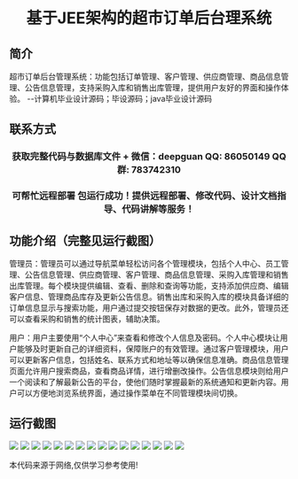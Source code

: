 <p><h1 align="center">基于JEE架构的超市订单后台理系统</h1></p>

## 简介
超市订单后台管理系统：功能包括订单管理、客户管理、供应商管理、商品信息管理、公告信息管理，支持采购入库和销售出库管理，提供用户友好的界面和操作体验。    --计算机毕业设计源码；毕设源码；java毕业设计源码


## 联系方式
<p><h3 align="center">获取完整代码与数据库文件 + 微信：deepguan QQ: 86050149 QQ群: 783742310</h3></p>
<p><h3 align="center">可帮忙远程部署 包运行成功！提供远程部署、修改代码、设计文档指导、代码讲解等服务！</h3></p>

## 功能介绍（完整见运行截图）
管理员：管理员可以通过导航菜单轻松访问各个管理模块，包括个人中心、员工管理、公告信息管理、供应商管理、客户管理、商品信息管理、采购入库管理和销售出库管理。每个模块提供编辑、查看、删除和查询等功能，支持添加供应商、编辑客户信息、管理商品库存及更新公告信息。销售出库和采购入库的模块具备详细的订单信息显示与搜索功能，用户通过提交按钮保存对数据的更改。此外，管理员还可以查看采购和销售的统计图表，辅助决策。

用户：用户主要使用“个人中心”来查看和修改个人信息及密码。个人中心模块让用户能够及时更新自己的详细资料，保障账户的有效管理。通过客户管理模块，用户可以更新客户信息，包括姓名、联系方式和地址等以确保信息准确。商品信息管理页面允许用户搜索商品，查看商品详情，进行增删改操作。公告信息模块则给用户一个阅读和了解最新公告的平台，使他们随时掌握最新的系统通知和更新内容。用户可以方便地浏览系统界面，通过操作菜单在不同管理模块间切换。


## 运行截图
![](https://bs-1329754181.cos.ap-shanghai.myqcloud.com/ssm/SupermarketOrderBackendSystem/img/001.jpg)
![](https://bs-1329754181.cos.ap-shanghai.myqcloud.com/ssm/SupermarketOrderBackendSystem/img/002.jpg)
![](https://bs-1329754181.cos.ap-shanghai.myqcloud.com/ssm/SupermarketOrderBackendSystem/img/003.jpg)
![](https://bs-1329754181.cos.ap-shanghai.myqcloud.com/ssm/SupermarketOrderBackendSystem/img/004.jpg)
![](https://bs-1329754181.cos.ap-shanghai.myqcloud.com/ssm/SupermarketOrderBackendSystem/img/005.jpg)
![](https://bs-1329754181.cos.ap-shanghai.myqcloud.com/ssm/SupermarketOrderBackendSystem/img/006.jpg)
![](https://bs-1329754181.cos.ap-shanghai.myqcloud.com/ssm/SupermarketOrderBackendSystem/img/007.jpg)
![](https://bs-1329754181.cos.ap-shanghai.myqcloud.com/ssm/SupermarketOrderBackendSystem/img/008.jpg)
![](https://bs-1329754181.cos.ap-shanghai.myqcloud.com/ssm/SupermarketOrderBackendSystem/img/009.jpg)
![](https://bs-1329754181.cos.ap-shanghai.myqcloud.com/ssm/SupermarketOrderBackendSystem/img/010.jpg)
![](https://bs-1329754181.cos.ap-shanghai.myqcloud.com/ssm/SupermarketOrderBackendSystem/img/011.jpg)
![](https://bs-1329754181.cos.ap-shanghai.myqcloud.com/ssm/SupermarketOrderBackendSystem/img/012.jpg)
![](https://bs-1329754181.cos.ap-shanghai.myqcloud.com/ssm/SupermarketOrderBackendSystem/img/013.jpg)
![](https://bs-1329754181.cos.ap-shanghai.myqcloud.com/ssm/SupermarketOrderBackendSystem/img/014.jpg)
![](https://bs-1329754181.cos.ap-shanghai.myqcloud.com/ssm/SupermarketOrderBackendSystem/img/015.jpg)
![](https://bs-1329754181.cos.ap-shanghai.myqcloud.com/ssm/SupermarketOrderBackendSystem/img/016.jpg)

<p>本代码来源于网络,仅供学习参考使用!</p>
